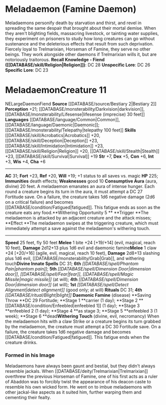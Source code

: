 ﻿---
ac: '31'
alignment: NE
charisma: '+6'
constitution: '+6'
creature_ability:
- Consumptive Aura
- Daemonic Famine
- Withering Opportunity
- Withering Touch
creature_family: '[[DATABASE/monsterfamily/Daemon|Daemon]]'
dexterity: '+5'
fly_speed: '50'
fortitude: '+23'
hp: '225'
id: '593'
immunity:
- '[[DATABASE/trait/Death|death]] effects'
intelligence: '+3'
land_speed: '25'
language:
- '[[DATABASE/language/Common|Common]]'
- '[[DATABASE/language/Daemonic|Daemonic]] ; [[DATABASE/monsterability/Telepathy|telepathy
  100 feet]]'
level: '11'
max_speed: '50'
name: Meladaemon
perception: '+21'
rarity: Common
reflex: '+20'
sense:
- '[[DATABASE/monsterability/Darkvision|darkvision]]'
- '[[DATABASE/monsterability/Lifesense|lifesense (imprecise) 30 feet]]'
size: Large
skill:
- '[[DATABASE/skill/Acrobatics|Acrobatics]] +20'
- '[[DATABASE/skill/Deception|Deception]] +23'
- '[[DATABASE/skill/Intimidation|Intimidation]] +23'
- '[[DATABASE/skill/Religion|Religion]] +20'
- '[[DATABASE/skill/Stealth|Stealth]] +23'
- '[[DATABASE/skill/Survival|Survival]] +19'
source: '[[DATABASE/source/Bestiary 2|Bestiary 2]]'
speed:
- 25 feet
- fly 50 feet
spell:
- '[[DATABASE/spell/Detect Alignment|Detect Alignment]]'
- '[[DATABASE/spell/Dimension Door|Dimension Door]]'
- '[[DATABASE/spell/Fear|Fear]]'
- '[[DATABASE/spell/Magic Missile|Magic Missile]]'
- '[[DATABASE/spell/Phantom Pain|Phantom Pain]]'
strength: '+7'
strength_req: '7'
strongest_save:
- Fortitude
trait:
- '[[DATABASE/trait/Daemon|Daemon]]'
- '[[DATABASE/trait/Fiend|Fiend]]'
type: Creature
vision: Darkvision
weakest_save:
- Will
weakness:
- good 10
will: '+19'
wisdom: '+4'

---
# Meladaemon (Famine Daemon)

Meladaemons personify death by starvation and thirst, and revel in spreading the same despair that brought about their mortal demise. When they aren't blighting fields, massacring livestock, or tainting water supplies, they experiment on prisoners to study how long creatures can go without sustenance and the deleterious effects that result from such deprivation. Fiercely loyal to Trelmarixian, Horseman of Famine, they serve no other beings. They work alongside other daemons if Trelmarixian wills it, but are notoriously traitorous.
**Recall Knowledge - Fiend ([[DATABASE/skill/Religion|Religion]])**: DC 28
**Unspecific Lore**: DC 26
**Specific Lore**: DC 23

# Meladaemon<span class="item-type">Creature 11</span>

<span class="trait-alignment item-trait">NE</span><span class="trait-size item-trait">Large</span><span class="item-trait">Daemon</span><span class="item-trait">Fiend</span>
**Source** [[DATABASE/source/Bestiary 2|Bestiary 2]] 
**Perception** +21; [[DATABASE/monsterability/Darkvision|darkvision]], [[DATABASE/monsterability/Lifesense|lifesense (imprecise) 30 feet]]
**Languages** [[DATABASE/language/Common|Common]], [[DATABASE/language/Daemonic|Daemonic]]; [[DATABASE/monsterability/Telepathy|telepathy 100 feet]]
**Skills** [[DATABASE/skill/Acrobatics|Acrobatics]] +20, [[DATABASE/skill/Deception|Deception]] +23, [[DATABASE/skill/Intimidation|Intimidation]] +23, [[DATABASE/skill/Religion|Religion]] +20, [[DATABASE/skill/Stealth|Stealth]] +23, [[DATABASE/skill/Survival|Survival]] +19
**Str** +7, **Dex** +5, **Con** +6, **Int** +3, **Wis** +4, **Cha** +6

---
**AC** 31; **Fort** +23, **Ref** +20, **Will** +19; +1 status to all saves vs. magic
**HP** 225; **Immunities** death effects; **Weaknesses** good 10
<span class="in-box-ability">**Consumptive Aura** (aura, divine) 20 feet. A meladaemon emanates an aura of intense hunger. Each round a creature begins its turn in the aura, it must attempt a DC 27 Fortitude save. On a failure, the creature takes 1d6 negative damage (2d6 on a critical failure) and becomes [[DATABASE/condition/Fatigued|fatigued]]. This fatigue ends as soon as the creature eats any food.</span><span class="in-box-ability">**Withering Opportunity <span class="action-icon">5</span> ** **Trigger **The meladaemon is attacked by an adjacent creature and the attack misses; **Effect **The meladaemon swipes at the triggering creature, which must immediately attempt a save against the meladaemon's withering touch.</span>

---
**Speed** 25 feet, fly 50 feet
<span class="in-box-ability">**Melee** <span class="action-icon">1</span> bite +24 [+19/+14] (evil, magical, reach 10 feet), **Damage** 2d12+13 plus 1d6 evil and daemonic famine</span><span class="in-box-ability">**Melee** <span class="action-icon">1</span> claw +24 [+20/+16] (agile, evil, magical, reach 10 feet), **Damage** 2d8+13 slashing plus 1d6 evil, [[DATABASE/monsterability/Grab|Grab]], and withering touch</span>**Divine Innate Spells** DC 31; **6th** _[[DATABASE/spell/Phantom Pain|phantom pain]]_; **5th** _[[DATABASE/spell/Dimension Door|dimension door]]_, _[[DATABASE/spell/Fear|fear]]_, _[[DATABASE/spell/Magic Missile|magic missile]]_ (at will); **4th** _[[DATABASE/spell/Dimension Door|dimension door]]_ (at will); **1st** _[[DATABASE/spell/Detect Alignment|detect alignment]]_ (good only; at will)
**Rituals** DC 31; **4th** _[[DATABASE/ritual/Blight|blight]]_
<span class="in-box-ability">**Daemonic Famine** (disease) **Saving Throw **DC 29 Fortitude; **Stage 1 **carrier (1 day); **Stage 2 **[[DATABASE/condition/Enfeebled|enfeebled 1]] (1 day); **Stage 3 **enfeebled 2 (1 day); **Stage 4 **as stage 3; **Stage 5 **enfeebled 3 (1 week); **Stage 6 **dead</span><span class="in-box-ability">**Withering Touch** (divine, evil, necromancy) When the meladaemon hits with a claw Strike or a creature begins its turn grabbed by the meladaemon, the creature must attempt a DC 30 Fortitude save. On a failure, the creature takes 1d6 negative damage and becomes [[DATABASE/condition/Fatigued|fatigued]]. This fatigue ends when the creature drinks.</span>

###  Formed in his Image

Meladaemons have always been gaunt and bestial, but they didn't always resemble jackals. When [[DATABASE/deity/Trelmarixian|Trelmarixian]] overthrew the previous Horseman of Famine, one of his first acts as a ruler of Abaddon was to forcibly twist the appearance of his deacon caste to resemble his own wicked form. He went on to imbue meladaemons with other jackal-like aspects as it suited him, further warping them and cementing their fealty.